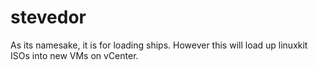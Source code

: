 # stevedor

As its namesake, it is for loading ships. However this will load up linuxkit ISOs into new VMs on vCenter.
